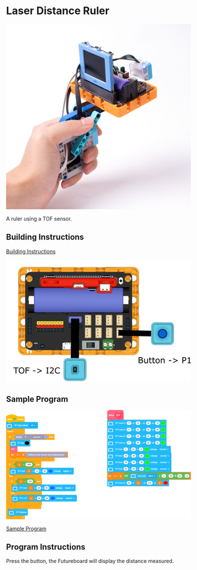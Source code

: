 # Laser Distance Ruler

![](../images/distance_measure.jpg)

A ruler using a TOF sensor.

## Building Instructions

[Building Instructions](www.google.com)

![](../images/ruler_wire.png)

## Sample Program

![](../images/ruler_code.png)

[Sample Program](www.google.com)

## Program Instructions

Press the button, the Futureboard will display the distance measured.